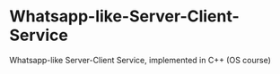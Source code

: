 # Whatsapp-like-Server-Client-Service
Whatsapp-like Server-Client Service, implemented in C++ (OS course)
